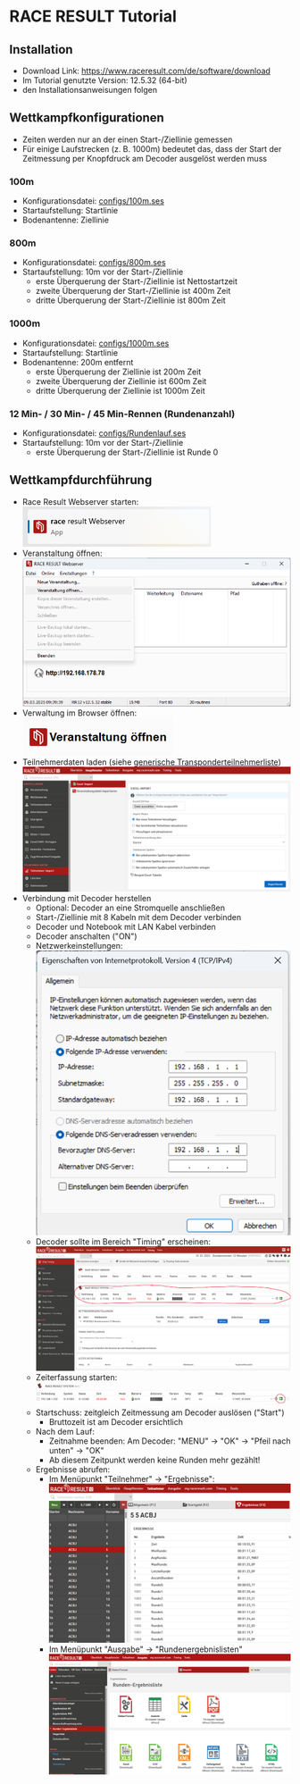 # RACE RESULT Tutorial

## Installation

- Download Link: https://www.raceresult.com/de/software/download
- Im Tutorial genutzte Version: 12.5.32 (64-bit)
- den Installationsanweisungen folgen

## Wettkampfkonfigurationen

- Zeiten werden nur an der einen Start-/Ziellinie gemessen
- Für einige Laufstrecken (z. B. 1000m) bedeutet das, dass der Start der Zeitmessung per Knopfdruck am Decoder ausgelöst werden muss

### 100m
- Konfigurationsdatei: [configs/100m.ses](configs/100m.ses)
- Startaufstellung: Startlinie
- Bodenantenne: Ziellinie

### 800m
- Konfigurationsdatei: [configs/800m.ses](configs/800m.ses)
- Startaufstellung: 10m vor der Start-/Ziellinie
  - erste Überquerung der Start-/Ziellinie ist Nettostartzeit
  - zweite Überquerung der Start-/Ziellinie ist 400m Zeit
  - dritte Überquerung der Start-/Ziellinie ist 800m Zeit

### 1000m
- Konfigurationsdatei: [configs/1000m.ses](configs/1000m.ses)
- Startaufstellung: Startlinie
- Bodenantenne: 200m entfernt
  - erste Überquerung der Ziellinie ist 200m Zeit
  - zweite Überquerung der Ziellinie ist 600m Zeit
  - dritte Überquerung der Ziellinie ist 1000m Zeit

### 12 Min- / 30 Min- / 45 Min-Rennen (Rundenanzahl)
- Konfigurationsdatei: [configs/Rundenlauf.ses](configs/Rundenlauf.ses)
- Startaufstellung: 10m vor der Start-/Ziellinie
  - erste Überquerung der Start-/Ziellinie ist Runde 0


## Wettkampfdurchführung
- Race Result Webserver starten:<br/>
  ![img.png](images/raceresult-webserver.png)
- Veranstaltung öffnen:<br/>
  ![img.png](images/raceresult-veranstaltung-oeffnen.png)
- Verwaltung im Browser öffnen:<br/>
  ![img.png](images/raceresult-verwaltung-oeffnen.png) 
- Teilnehmerdaten laden (siehe [generische Transponderteilnehmerliste](configs/Teilnehmerliste.xlsx))<br/>
  ![img_4.png](images/raceresult-teilnehmer-import.png)
- Verbindung mit Decoder herstellen
  - Optional: Decoder an eine Stromquelle anschließen
  - Start-/Ziellinie mit 8 Kabeln mit dem Decoder verbinden
  - Decoder und Notebook mit LAN Kabel verbinden
  - Decoder anschalten ("ON")
  - Netzwerkeinstellungen:<br/>
    ![img_1.png](images/raceresult-netzwerkeinstellungen.png)
  - Decoder sollte im Bereich "Timing" erscheinen:<br/>
    ![img_2.png](images/raceresult-decoder.png)
  - Zeiterfassung starten:<br/>
    ![img_3.png](images/raceresult-zeiterfassung-starten.png)
  - Startschuss: zeitgleich Zeitmessung am Decoder auslösen ("Start")
    - Bruttozeit ist am Decoder ersichtlich
  - Nach dem Lauf:
    - Zeitnahme beenden: Am Decoder: "MENU" -> "OK" -> "Pfeil nach unten" -> "OK"
    - Ab diesem Zeitpunkt werden keine Runden mehr gezählt!
  - Ergebnisse abrufen:
    - Im Menüpunkt "Teilnehmer" -> "Ergebnisse":<br/>
      ![img_4.png](images/raceresult-ergebnisse.png)
    - Im Menüpunkt "Ausgabe" -> "Rundenergebnislisten"<br/>
      ![img_4.png](images/raceresult-ergebnisse-export.png)

